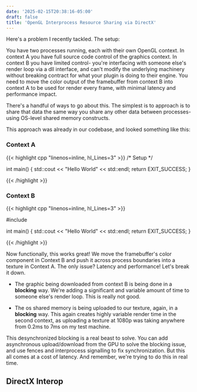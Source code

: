 ```yaml
---
date: '2025-02-15T20:38:16-05:00'
draft: false
title: 'OpenGL Interprocess Resource Sharing via DirectX'
---
```


Here's a problem I recently tackled. The setup:

You have two processes running, each with their own OpenGL context. In context A you have full source code control of the graphics context. In context B you have limited control- you're interfacing with someone else's render loop via a dll interface, and can't modify the underlying machinery without breaking contract for what your plugin is doing to their engine. You need to move the color output of the framebuffer from context B into context A to be used for render every frame, with minimal latency and performance impact.

There's a handful of ways to go about this. The simplest is to approach is to share that data the same way you share any other data between processes- using OS-level shared memory constructs.

This approach was already in our codebase, and looked something like this:

### Context A

{{< highlight cpp "linenos=inline, hl_Lines=3" >}}
/* Setup */

int main()
{
    std::cout << "Hello World" << std::endl;
    return EXIT_SUCCESS;
}

{{< /highlight >}}

### Context B

{{< highlight cpp "linenos=inline, hl_Lines=3" >}}

#include <iostream>

int main()
{
    std::cout << "Hello World" << std::endl;
    return EXIT_SUCCESS;
}

{{< /highlight >}}

Now functionally, this works great! We move the framebuffer's color component in Context B and push it across process boundaries into a texture in Context A. The only issue? Latency and performance! Let's break it down.

- The graphic being downloaded from context B is being done in a **blocking** way. We're adding a significant and variable amount of time to someone else's render loop. This is really not good.

- The os shared memory is being uploaded to our texture, again, in a **blocking** way. This again creates highly variable render time in the second context, as uploading a texture at 1080p was taking anywhere from 0.2ms to 7ms on my test machine.

This desynchronized blocking is a real beast to solve. You can add asynchronous upload/download from the GPU to solve the blocking issue, and use fences and interprocess signalling to fix synchronization. But this all comes at a cost of latency. And remember, we're trying to do this in real time.

## DirectX Interop

